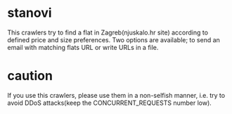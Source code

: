 # stanovi

This crawlers try to find a flat in Zagreb(njuskalo.hr site) according to defined price and size preferences. Two options are available; to send an email with matching flats URL or write URLs in a file.

# caution


If you use this crawlers, please use them in a non-selfish manner, i.e. try to avoid DDoS attacks(keep the CONCURRENT_REQUESTS number low).
